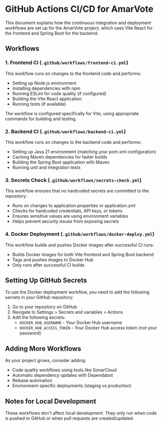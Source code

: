 # GitHub Actions CI/CD for AmarVote

This document explains how the continuous integration and deployment workflows are set up for the AmarVote project, which uses Vite React for the frontend and Spring Boot for the backend.

## Workflows

### 1. Frontend CI (`.github/workflows/frontend-ci.yml`)

This workflow runs on changes to the frontend code and performs:
- Setting up Node.js environment
- Installing dependencies with npm
- Running ESLint for code quality (if configured)
- Building the Vite React application
- Running tests (if available)

The workflow is configured specifically for Vite, using appropriate commands for building and testing.

### 2. Backend CI (`.github/workflows/backend-ci.yml`)

This workflow runs on changes to the backend code and performs:
- Setting up Java 21 environment (matching your pom.xml configuration)
- Caching Maven dependencies for faster builds
- Building the Spring Boot application with Maven
- Running unit and integration tests

### 3. Secrets Check (`.github/workflows/secrets-check.yml`)

This workflow ensures that no hardcoded secrets are committed to the repository:
- Runs on changes to application.properties or application.yml
- Checks for hardcoded credentials, API keys, or tokens
- Ensures sensitive values are using environment variables
- Helps prevent security issues from exposing secrets

### 4. Docker Deployment (`.github/workflows/docker-deploy.yml`)

This workflow builds and pushes Docker images after successful CI runs:
- Builds Docker images for both Vite frontend and Spring Boot backend
- Tags and pushes images to Docker Hub
- Only runs after successful CI builds

## Setting Up GitHub Secrets

To use the Docker deployment workflow, you need to add the following secrets in your GitHub repository:

1. Go to your repository on GitHub
2. Navigate to Settings > Secrets and variables > Actions
3. Add the following secrets:
   - `DOCKER_HUB_USERNAME` - Your Docker Hub username
   - `DOCKER_HUB_ACCESS_TOKEN` - Your Docker Hub access token (not your password)

## Adding More Workflows

As your project grows, consider adding:

- Code quality workflows using tools like SonarCloud
- Automatic dependency updates with Dependabot
- Release automation
- Environment-specific deployments (staging vs production)

## Notes for Local Development

These workflows don't affect local development. They only run when code is pushed to GitHub or when pull requests are created/updated.



